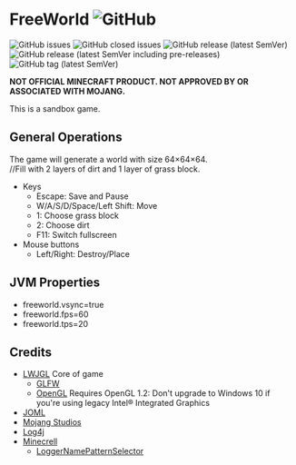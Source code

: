 # FreeWorld ![GitHub](https://img.shields.io/github/license/Over-Run/FreeWorld)

![GitHub issues](https://img.shields.io/github/issues-raw/Over-Run/FreeWorld)
![GitHub closed issues](https://img.shields.io/github/issues-closed-raw/Over-Run/FreeWorld)
![GitHub release (latest SemVer)](https://img.shields.io/github/v/release/Over-Run/FreeWorld)
![GitHub release (latest SemVer including pre-releases)](https://img.shields.io/github/v/release/Over-Run/FreeWorld?include_prereleases)
![GitHub tag (latest SemVer)](https://img.shields.io/github/v/tag/Over-Run/FreeWorld)

**NOT OFFICIAL MINECRAFT PRODUCT. NOT APPROVED BY OR ASSOCIATED WITH MOJANG.**

This is a sandbox game.

## General Operations

The game will generate a world with size 64&times;64&times;64.  
//Fill with 2 layers of dirt and 1 layer of grass block.

- Keys
    - Escape: Save and Pause
    - W/A/S/D/Space/Left Shift: Move
    - 1: Choose grass block
    - 2: Choose dirt
    - F11: Switch fullscreen
- Mouse buttons
    - Left/Right: Destroy/Place

## JVM Properties

- freeworld.vsync=true
- freeworld.fps=60
- freeworld.tps=20

<!--## Command system

We added command in version 0.1.0-WIP.  
Just type the command in terminal.

- <a: type> : argument
- \[\<a: type>] : optional argument

Available commands:
- setblock <x: int> <y: int> <z: int> \[<block: string>]
- tp <x: float> <y: float> <z: float>

## Custom texture

You can customize your texture.  
The texture structure:
- 0, 0 ~ 15, 15: Top
- 16, 0 ~ 31, 15: Side
- 0, 16 ~ 15, 31: Bottom
- 16, 16, 31, 31: Side overlay-->

## Credits

- [LWJGL](https://www.lwjgl.org/) Core of game
    - [GLFW](https://www.glfw.org/)
    - [OpenGL](https://www.opengl.org/) Requires OpenGL 1.2: Don't upgrade to Windows 10 if you're using legacy Intel® Integrated Graphics
- [JOML](https://joml-ci.github.io/JOML/)
- [Mojang Studios](https://mojang.com/)
- [Log4j](http://logging.apache.org/log4j/2.x/index.html)
- [Minecrell](https://github.com/Minecrell/)
    - [LoggerNamePatternSelector](https://github.com/Minecrell/TerminalConsoleAppender/blob/master/src/main/java/net/minecrell/terminalconsole/util/LoggerNamePatternSelector.java)
